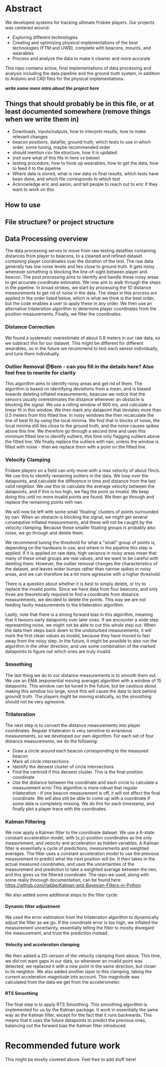 # Abstract
We developed systems for tracking ultimate frisbee players. Our projects was centered around:

- Exploring different technologies
- Creating and optimizing physical implementations of the best technologies (FTM and UWB), complete with beacons, mounts, and wearables
- Process and analyze the data to make it cleaner and more accurate


This repo contains active, final implementations of data processing and analysis including the data pipeline and the ground truth system, in addition to Arduino and CAD files for the physical implementations. 

***write some more intro about the project here***
## Things that should probably be in this file, or at least documented somewhere (remove things when we write them in)
- Downloads, inputs/outputs, how to interpret results, how to make relevant changes
- beacon positions, datafile, ground truth, which tests to use in which order, some tuning, maybe recommended order
- should mention csv file structure, how it is updated
- (not sure what of this fits in here vs below)
- testing procedure, how to hook up wearables, how to get the data, how to feed it to the pipeline
- Where data is stored, what is raw data vs final results, which tests have been done, and which file corresponds to which test
- Acknowledge eric and aaron, and tell people to reach out to eric if they want to work on this
  
## How to use
  

## File structure? or project structure

## Data Processing overview
The data processing serves to move from raw testing datafiles containing distances from player to beacons, to a cleaned and refined dataset containing player coordinates over the duration of the test. 
The raw data generally has low noise levels and lies close to ground truth. It gets noisy whenever something is blocking the line-of-sight between player and beacon. The post processing aims to identify and handle these noisy areas to get accurate coordinate estimates.
We now aim to walk through the steps in the pipeline. In broad strokes, we start by processing the 1D distance measurements to get rid of noise in the data. The steps in this process are applied in the order listed below, which is what we think is the best order, but the code enables a user to apply these in any order. We then use an alternative trilateration algorithm to determine player coordinates from the position measurements. Finally, we filter the coordinates.

### Distance Correction
We found a systematic overestimate of about 0.8 meters in our raw data, so we subtract this for our dataset. This might be different for different wearables, so in the future we recommend to test each sensor individually, and tune them individually.

### Outlier Removal @Bem - can you fill in the details here? Also feel free to rewrite for clarity
This algorithm aims to identify noisy areas and get rid of them. The algorithm is based on identifying deviations from a mean, and is biased towards deleting inflated measurements, beacuse we notice that the sensors usually overestimates the distance whenever an obstacle is blocking the signal.
We use a rolling window of 800 ms, and calculate a linear fit in this window. We then mark any datapoint that deviates more than 0.5 meters from this fitted line. In noisy windows the then recalculate the line of best fit by using the local minima. We find that in blocks of noise, the local minima still lies close to the ground truth, and the noise causes spikes above this line. We therefore go through a second time and uses this minimum fitted line to identify outliers, this time only flagging outliers above the fitted line. We finally replace the outliers with nan, unless the window is filled with noise - then we replace them with a point on the fitted line.

### Velocity Clamping
Frisbee players on a field can only move with a max velocity of about 11m/s. We use this to identify remaining outliers in the data. We loop over the datapoints, and calculate the difference in time and distance from the last valid neighbor. We use this to calculate the average velocity between the datapoints, and if this is too high, we flag the point as invalid. We keep doing this until no more invalid points are found. We then go through and replace the remaining points with nan.

We will now be left with some small 'floating' clusters of points surrounded by nan. When an obstacle is blocking the signal, we might get several consequtive inflated measurements, and these will not be caught by the velocity clamping. Because these smaller floating groups is probably also noise, we go through and delete them.

We recommend tuning the threshold for what a "small" group of points is, depending on the hardware in use, and where in the pipeline this step is applied. If it is applied on raw data, high variance in noisy areas mean that many of these small groups are real values, and we want to be careful with deleting them. However, the outlier removal changes the characteristics of the dataset, and leaves wider bumps rather than narrow spikes in noisy areas, and we can therefore be a lot more agressive with a higher threshold.

There is a question about whether it is best to simply delete, or try to replace the invalid points. Since we have data from four beacons, and only three are theoretically required to find a coordinate from distance measurements, we decided to delete the points. This way we are not feeding faulty measurements to the trilateration algorithm.  

Lastly, note that there is a strong forward bias in this algorithm, meaning that it favours early datapoints over later ones. If we encounter a wide step representing noise, we might not be able to cut this whole step out. When the data then steps back down to the undisturbed measurements, it will mark the first clean values as invalid, because they have moved to fast away from the noisy step. In the future, it might be possible to also run the algorithm in the other direction, and use some combination of the marked datapoints to figure out which ones are truly invalid.

### Smoothing
The last thing we do to our distance measurements is to smooth them out. We use an EMA (exponential moving average) algorithm with a window of 15 datapoints. This window can be tuned in the future, but be cautious about making this window too large, since this will cause the data to lack behind groundt truth. The players might be moving eratically, so the smoothing should not be very agressive.

### Trilateration
The next step is to convert the distance measurements into player coordinates. Regular trilateraton is very sensitive to erraneous measurements, so we developed our own algorithm. 
For each set of four distance measurements, we do the following:
- Draw a circle around each beacon corresponding to the measured beacon
- Mark all circle intersections
- Identify the densest cluster of circle intersections
- Find the centroid if this densest cluster. This is the final position coordinate
- Use the distance between the coordinate and each circle to calculate a measurement error
This algorithm is more robust that regular trilateration - if one beacon measurement is off, it will not affect the final coordinate. We will also still be able to come up with a coordinate if some data is completely missing.
We do this for each timestamp, and finally plot a player trace with the coordinates.

### Kalman Filtering
We now apply a Kalman filter to the coordinate dataset. We use a 6-state constant acceleration model, with (x,y)-position coordinates as the only measurement, and velocity and acceleration as hidden variables.
A Kalman filter is essentially a cycle of predictions, measurements and weighted averages. The filter uses a constant acceleration model to use the previous measurement to predict what the next position will be. It then takes in the actual measured coordinates, and uses the uncertainties of the measurement and prediction to take a weighted average between the two, and this gives us the filtered coordinate.
The repo we used, along with some really thorough documentation, can be found here: https://github.com/rlabbe/Kalman-and-Bayesian-Filters-in-Python

We also added some additional steps to the filter cycle:

#### Dynamic filter adjustment
We used the error estimation from the trilateration algorithm to dynamically adjust the filter as we go. If the coordinate error is too high, we inflated the measurement uncertainty, essentially telling the filter to mostly disregard the measurement, and trust the prediction instead.

#### Velocity and acceleration clamping
We then added a 2D-version of the velocity clamping from above. This time, we did not want gaps in our data, so whenever an invalid point was detected, we replaced it with a new point in the same direction, but closer to its neighbor. We also added another layer to this clamping, taking the current acceleration magnitude into account. This magnitude was calculated from the data we get from the accelerometer.

#### RTS Smoothing
The final step is to apply RTS Smoothing. This smoothing algorithm is implemented for us by the Kalman package. It work in essentially the same way as the Kalman filter, except for the fact that it runs backwards. This means that it uses the future datapoints to predict the previous ones, balancing out the forward bias the Kalman filter introduced.




# Recommended future work
This might be mostly covered above. Feel free to add stuff here!
